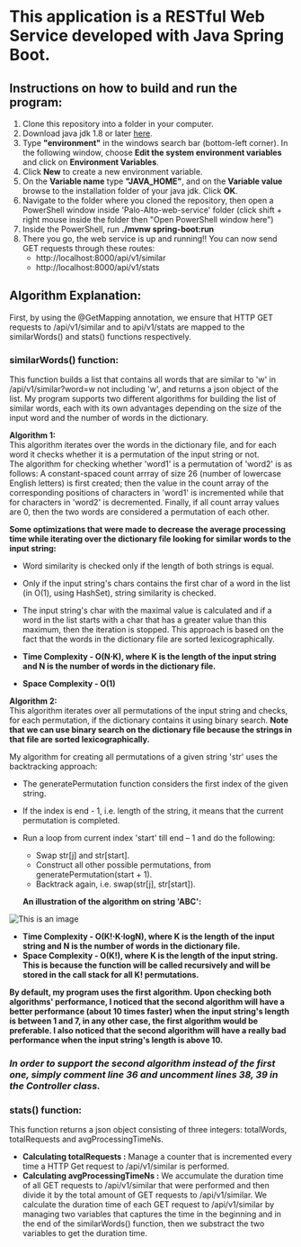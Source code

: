 # This application is a RESTful Web Service developed with Java Spring Boot.
## Instructions on how to build and run the program:
1. Clone this repository into a folder in your computer.
2. Download java jdk 1.8 or later [here](https://www.oracle.com/java/technologies/downloads/).
3. Type **"environment"** in the windows search bar (bottom-left corner). In the following window, choose **Edit the system environment variables**  and click on **Environment Variables**.
4. Click **New** to create a new environment variable.
5. On the **Variable name** type **"JAVA_HOME"**, and on the **Variable value** browse to the installation folder of your java jdk. Click **OK**.   
6. Navigate to the folder where you cloned the repository, then open a PowerShell window inside 'Palo-Alto-web-service' folder (click shift + right mouse inside the folder then "Open PowerShell window here")
7. Inside the PowerShell, run **./mvnw spring-boot:run**
8. There you go, the web service is up and running!! You can now send GET requests through these routes:
   - http://localhost:8000/api/v1/similar
   - http://localhost:8000/api/v1/stats  
    
    
## Algorithm Explanation:
First, by using the @GetMapping annotation, we ensure that HTTP GET requests to /api/v1/similar and to api/v1/stats are mapped to the similarWords() and stats() functions respectively.
### similarWords() function:
This function builds a list that contains all words that are similar to 'w' in /api/v1/similar?word=w not including 'w', and returns a json object of the list. My program supports two different algorithms for building the list of similar words, each with its own advantages depending on the size of the input word and the number of words in the dictionary.  

**Algorithm 1:**  
This algorithm iterates over the words in the dictionary file, and for each word it checks whether it is a permutation of the input string or not.  
The algorithm for checking whether 'word1' is a permutation of 'word2' is as follows: 
A constant-spaced count arrray of size 26 (number of lowercase English letters) is first created; then the value in the count array of the corresponding positions of characters in 'word1' is incremented while that for characters in 'word2' is decremented. Finally, if all count array values are 0, then the two words are considered a permutation of each other.  
  
  
**Some optimizations that were made to decrease the average processing time while iterating over the dictionary file looking for similar words to the input string:**
- Word similarity is checked only if the length of both strings is equal. 
- Only if the input string's chars contains the first char of a word in the list (in O(1), using HashSet), string similarity is checked. 
- The input string's char with the maximal value is calculated and if a word in the list starts with a char that has a greater value than this maximum, then the iteration is stopped. This approach is based on the fact that the words in the dictionary file are sorted lexicographically.
      
- **Time Complexity - O(N⋅K), where K is the length of the input string and N is the number of words in the dictionary file.**  
- **Space Complexity - O(1)**  

**Algorithm 2:**  
This algorithm iterates over all permutations of the input string and checks, for each permutation, if the dictionary contains it using binary search. **Note that we can use binary search on the dictionary file because the strings in that file are sorted lexicographically.**  
  
  
My algorithm for creating all permutations of a given string 'str' uses the backtracking approach:  
- The generatePermutation function considers the first index of the given string.
- If the index is end - 1, i.e. length of the string, it means that the current permutation is completed.
- Run a loop from current index 'start' till end – 1 and do the following:
  - Swap str[j] and str[start].
  - Construct all other possible permutations, from generatePermutation(start + 1).
  - Backtrack again, i.e. swap(str[j], str[start]).  
    
  **An illustration of the algorithm on string 'ABC':**  
 
 ![This is an image](https://static.javatpoint.com/programs/images/program-to-find-all-the-permutations-of-a-string.png)  
   
   
 - **Time Complexity - O(K!⋅K⋅logN), where K is the length of the input string and N is the number of words in the dictionary file.**  
 - **Space Complexity - O(K!), where K is the length of the input string. This is because the function will be called recursively and will be stored in the call stack for all K! permutations.**  
   
     
**By default, my program uses the first algorithm. Upon checking both algorithms' performance, I noticed that the second algorithm will have a better performance (about 10 times faster) when the input string's length is between 1 and 7, in any other case, the first algorithm would be preferable. I also noticed that the second algorithm will have a really bad performance when the input string's length is above 10.**  
  
### *In order to support the second algorithm instead of the first one, simply comment line 36 and uncomment lines 38, 39 in the Controller class.*
  
  
  
  
### stats() function:
This function returns a json object consisting of three integers: totalWords, totalRequests and avgProcessingTimeNs. 

- **Calculating totalRequests :** Manage a counter that is incremented every time a HTTP Get request to /api/v1/similar is performed.
- **Calculating avgProcessingTimeNs :** We accumulate the duration time of all GET requests to /api/v1/similar that were performed and then divide it by the total amount of GET requests to /api/v1/similar. We calculate the duration time of each GET request to /api/v1/similar by managing two variables that captures the time in the beginning and in the end of the similarWords() function, then we substract the two variables to get the duration time.  
 

